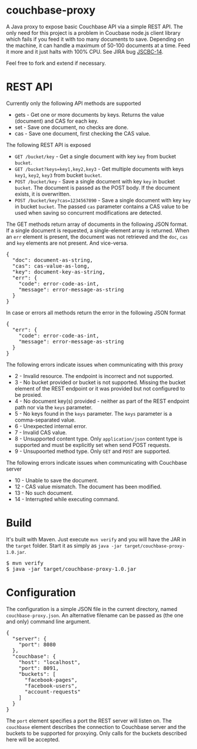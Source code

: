 couchbase-proxy
===============

A Java proxy to expose basic Couchbase API via a simple REST API.
The only need for this project is a problem in Coucbase node.js client library which fails if you feed it with too many documents to save.
Depending on the machine, it can handle a maximum of 50-100 documents at a time. Feed it more and it just halts with 100% CPU.
See JIRA bug <a href="http://www.couchbase.com/issues/browse/JSCBC-14">JSCBC-14</a>.

Feel free to fork and extend if necessary.

REST API
========
Currently only the following API methods are supported
- gets - Get one or more documents by keys. Returns the value (document) and CAS for each key.
- set - Save one document, no checks are done.
- cas - Save one document, first checking the CAS value.

The following REST API is exposed

- <code>GET /bucket/key</code> - Get a single document with key <code>key</code> from bucket <code>bucket</code>.
- <code>GET /bucket?keys=key1,key2,key3</code> - Get multiple documents with keys <code>key1</code>, <code>key2</code>, <code>key3</code> from bucket <code>bucket</code>.
- <code>POST /bucket/key</code> - Save a single document with key <code>key</code> in bucket <code>bucket</code>. The document is passed as the POST body. If the document exists, it is overwritten.
- <code>POST /bucket/key?cas=1234567890</code> - Save a single document with key <code>key</code> in bucket <code>bucket</code>. The passed <code>cas</code> parameter contains a CAS value to be used when saving so concurrent modifications are detected.

The GET methods return array of documents in the following JSON format. If a single document is requested, a single-element array is returned. When an <code>err</code> element is present, the document was not retrieved and the <code>doc</code>, <code>cas</code> and <code>key</code> elements are not present. And vice-versa.
<pre>
{
  "doc": document-as-string,
  "cas": cas-value-as-long,
  "key": document-key-as-string,
  "err": {
    "code": error-code-as-int,
    "message": error-message-as-string
  }
}
</pre>

In case or errors all methods return the error in the following JSON format
<pre>
{
  "err": {
    "code": error-code-as-int,
    "message": error-message-as-string
  }
}
</pre>

The following errors indicate issues when communicating with this proxy
- 2 - Invalid resource. The endpoint is incorrect and not supported.
- 3 - No bucket provided or bucket is not supported. Missing the bucket element of the REST endpoint or it was provided but not configured to be proxied.
- 4 - No document key(s) provided - neither as part of the REST endpoint path nor via the <code>keys</code> parameter.
- 5 - No keys found in the <code>keys</code> parameter. The <code>keys</code> parameter is a comma-separated value.
- 6 - Unexpected internal error.
- 7 - Invalid CAS value.
- 8 - Unsupported content type. Only <code>application/json</code> content type is supported and must be explicitly set when send POST requests.
- 9 - Unsupoorted method type. Only <code>GET</code> and <code>POST</code> are supported.

The following errors indicate issues when communicating with Couchbase server
- 10 - Unable to save the document.
- 12 - CAS value mismatch. The document has been modified.
- 13 - No such document.
- 14 - Interrupted while executing command.

Build
=====
It's built with Maven. Just execute <code>mvn verify</code> and you will have the JAR in the <code>target</code> folder. Start it as simply as <code>java -jar target/couchbase-proxy-1.0.jar</code>.
<pre>
$ mvn verify
$ java -jar target/couchbase-proxy-1.0.jar
</pre>

Configuration
=============
The configuration is a simple JSON file in the current directory, named <code>couchbase-proxy.json</code>. An alternative filename can be passed as (the one and only) command line argument.

<pre>
{
  "server": {
    "port": 8080
  },
  "couchbase": {
    "host": "localhost",
    "port": 8091,
    "buckets": [
      "facebook-pages",
      "facebook-users",
      "account-requests"
    ]
  }
}
</pre>

The <code>port</code> element specifies a port the REST server will listen on. The <code>couchbase</code> element describes the connection to Couchbase server and the buckets to be supported for proxying. 
Only calls for the buckets described here will be accepted.
